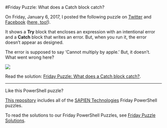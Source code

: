 #Friday Puzzle: What does a Catch block catch?

On Friday, January 6, 2017, I posted the following puzzle on [Twitter](https://twitter.com/juneb_get_help/status/817413653540417538) and [Facebook](https://www.facebook.com/SAPIENTech/photos/a.10151095012027283.433079.82797372282/10154206375342283/?type=3) ([here, too!](https://www.facebook.com/groups/powershell/permalink/1309709699087205/)).

It shows a **Try** block that encloses an expression with an intentional error and a **Catch** block that writes an error. But, when you run it, the error doesn’t appear as designed.

The error is supposed to say ‘Cannot multiply by apple.’ But, it doesn’t. What went wrong here?


![](https://i0.wp.com/www.sapien.com/blog/wp-content/uploads/2017/01/Catch_DollarUnderscore.jpg?ssl=1)


Read the solution: [Friday Puzzle: What does a Catch block catch?](https://www.sapien.com/blog/2017/01/10/friday-puzzle-what-does-a-catch-block-catch/). 


----------
Like this PowerShell puzzle?

[This repository](https://github.com/SAPIENTechnologies/FridayPowerShellPuzzle) includes all of the [SAPIEN Technologies](https://sapien.com/blog) Friday PowerShell puzzles. 

To read the solutions to our Friday PowerShell Puzzles, see [Friday Puzzle Solutions](https://www.sapien.com/blog/?s=friday+puzzle). 
